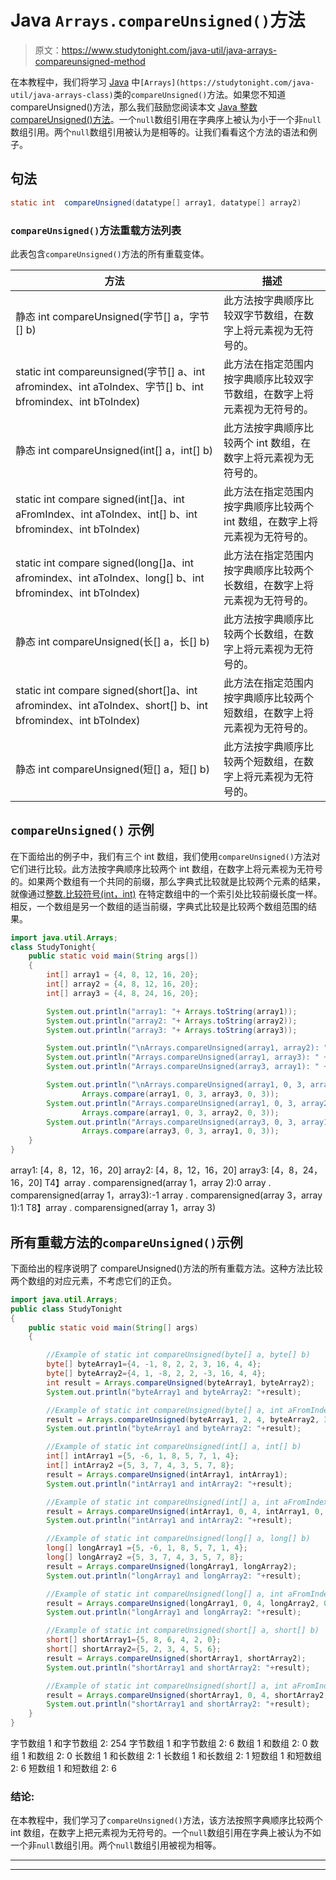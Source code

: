 # Java `Arrays.compareUnsigned()`方法

> 原文：<https://www.studytonight.com/java-util/java-arrays-compareunsigned-method>

在本教程中，我们将学习 [Java](https://www.studytonight.com/java/) 中`[Arrays](https://studytonight.com/java-util/java-arrays-class)`类的`compareUnsigned()`方法。如果您不知道 compareUnsigned()方法，那么我们鼓励您阅读本文 [Java 整数 compareUnsigned()方法](https://www.studytonight.com/java-wrapper-class/java-integer-compareunsigned-method)。一个`null`数组引用在字典序上被认为小于一个非`null`数组引用。两个`null`数组引用被认为是相等的。让我们看看这个方法的语法和例子。

## 句法

```java
static int	compareUnsigned(datatype[] array1, datatype[] array2)
```

### `compareUnsigned()`方法重载方法列表

此表包含`compareUnsigned()`方法的所有重载变体。

| 方法 | 描述 |
| --- | --- |
| 静态 int compareUnsigned(字节[] a，字节[] b) | 此方法按字典顺序比较双字节数组，在数字上将元素视为无符号的。 |
| static int compareunsigned(字节[] a、int afromindex、int aToIndex、字节[] b、int bfromindex、int bToIndex) | 此方法在指定范围内按字典顺序比较双字节数组，在数字上将元素视为无符号的。 |
| 静态 int compareUnsigned(int[] a，int[] b) | 此方法按字典顺序比较两个 int 数组，在数字上将元素视为无符号的。 |
| static int compare signed(int[]a、int aFromIndex、int aToIndex、int[] b、int bfromindex、int bToIndex) | 此方法在指定范围内按字典顺序比较两个 int 数组，在数字上将元素视为无符号的。 |
| static int compare signed(long[]a、int afromindex、int aToIndex、long[] b、int bfromindex、int bToIndex) | 此方法在指定范围内按字典顺序比较两个长数组，在数字上将元素视为无符号的。 |
| 静态 int compareUnsigned(长[] a，长[] b) | 此方法按字典顺序比较两个长数组，在数字上将元素视为无符号的。 |
| static int compare signed(short[]a、int afromindex、int aToIndex、short[] b、int bfromindex、int bToIndex) | 此方法在指定范围内按字典顺序比较两个短数组，在数字上将元素视为无符号的。 |
| 静态 int compareUnsigned(短[] a，短[] b) | 此方法按字典顺序比较两个短数组，在数字上将元素视为无符号的。 |

## `compareUnsigned()` 示例

在下面给出的例子中，我们有三个 int 数组，我们使用`compareUnsigned()`方法对它们进行比较。此方法按字典顺序比较两个 int 数组，在数字上将元素视为无符号的。如果两个数组有一个共同的前缀，那么字典式比较就是比较两个元素的结果，就像通过[整数.比较符号(int，int)](http://www.studytonight.com/java-wrapper-class/java-integer-compareunsigned-method) 在特定数组中的一个索引处比较前缀长度一样。相反，一个数组是另一个数组的适当前缀，字典式比较是比较两个数组范围的结果。

```java
import java.util.Arrays;
class StudyTonight{ 
	public static void main(String args[]) 
	{  
		int[] array1 = {4, 8, 12, 16, 20};
        int[] array2 = {4, 8, 12, 16, 20};
        int[] array3 = {4, 8, 24, 16, 20};

        System.out.println("array1: "+ Arrays.toString(array1));
        System.out.println("array2: "+ Arrays.toString(array2));
        System.out.println("array3: "+ Arrays.toString(array3));        

        System.out.println("\nArrays.compareUnsigned(array1, array2): " + Arrays.compareUnsigned(array1, array2));
        System.out.println("Arrays.compareUnsigned(array1, array3): " + Arrays.compareUnsigned(array1, array3));
        System.out.println("Arrays.compareUnsigned(array3, array1): " + Arrays.compareUnsigned(array3, array1));        

        System.out.println("\nArrays.compareUnsigned(array1, 0, 3, array3, 0, 3): " +
                Arrays.compare(array1, 0, 3, array3, 0, 3));
        System.out.println("Arrays.compareUnsigned(array1, 0, 3, array2, 0, 3): " +
                Arrays.compare(array1, 0, 3, array2, 0, 3));
        System.out.println("Arrays.compareUnsigned(array3, 0, 3, array1, 0, 3): " +
                Arrays.compare(array3, 0, 3, array1, 0, 3));
	}
}
```

array1: [4，8，12，16，20]
array2: [4，8，12，16，20]
array3: [4，8，24，16，20]
T4】array . comparensigned(array 1，array 2):0
array . comparensigned(array 1，array3):-1
array . comparensigned(array 3，array 1):1
T8】array . comparensigned(array 1，array 3)

## 所有重载方法的`compareUnsigned()`示例

下面给出的程序说明了 compareUnsigned()方法的所有重载方法。这种方法比较两个数组的对应元素，不考虑它们的正负。

```java
import java.util.Arrays;
public class StudyTonight 
{
	public static void main(String[] args) 
	{

		//Example of static int compareUnsigned(byte[] a, byte[] b)
		byte[] byteArray1={4, -1, 8, 2, 2, 3, 16, 4, 4};
		byte[] byteArray2={4, 1, -8, 2, 2, -3, 16, 4, 4};
		int result = Arrays.compareUnsigned(byteArray1, byteArray2);
		System.out.println("byteArray1 and byteArray2: "+result);

		//Example of static int compareUnsigned(byte[] a, int aFromIndex, int  aToIndex, byte[] b, int bFromIndex, int bToIndex)
		result = Arrays.compareUnsigned(byteArray1, 2, 4, byteArray2, 3, 5);
		System.out.println("byteArray1 and byteArray2: "+result);

		//Example of static int compareUnsigned(int[] a, int[] b)
		int[] intArray1 ={5, -6, 1, 8, 5, 7, 1, 4};		
		int[] intArray2 ={5, 3, 7, 4, 3, 5, 7, 8};		
		result = Arrays.compareUnsigned(intArray1, intArray1);
		System.out.println("intArray1 and intArray2: "+result);

		//Example of static int compareUnsigned(int[] a, int aFromIndex, int aToIndex, int[] b, int bFromIndex, int bToIndex)
		result = Arrays.compareUnsigned(intArray1, 0, 4, intArray1, 0, 4);
		System.out.println("intArray1 and intArray2: "+result);			

		//Example of static int compareUnsigned(long[] a, long[] b)
		long[] longArray1 ={5, -6, 1, 8, 5, 7, 1, 4};		
		long[] longArray2 ={5, 3, 7, 4, 3, 5, 7, 8};		
		result = Arrays.compareUnsigned(longArray1, longArray2);
		System.out.println("longArray1 and longArray2: "+result);

		//Example of static int compareUnsigned(long[] a, int aFromIndex, int aToIndex, long[] b, int bFromIndex, int bToIndex)
		result = Arrays.compareUnsigned(longArray1, 0, 4, longArray2, 0, 4);
		System.out.println("longArray1 and longArray2: "+result);			

		//Example of static int compareUnsigned(short[] a, short[] b)
		short[] shortArray1={5, 8, 6, 4, 2, 0};
		short[] shortArray2={5, 2, 3, 4, 5, 6};
		result = Arrays.compareUnsigned(shortArray1, shortArray2);
		System.out.println("shortArray1 and shortArray2: "+result);

		//Example of static int compareUnsigned(short[] a, int aFromIndex, int aToIndex, short[] b, int bFromIndex, int bToIndex)
		result = Arrays.compareUnsigned(shortArray1, 0, 4, shortArray2, 0, 4);
		System.out.println("shortArray1 and shortArray2: "+result);	
	}
}
```

字节数组 1 和字节数组 2: 254
字节数组 1 和字节数组 2: 6
数组 1 和数组 2: 0
数组 1 和数组 2: 0
长数组 1 和长数组 2: 1
长数组 1 和长数组 2: 1
短数组 1 和短数组 2: 6
短数组 1 和短数组 2: 6

### 结论:

在本教程中，我们学习了`compareUnsigned()`方法，该方法按照字典顺序比较两个 int 数组，在数字上把元素视为无符号的。一个`null`数组引用在字典上被认为不如一个非`null`数组引用。两个`null`数组引用被视为相等。

* * *

* * *